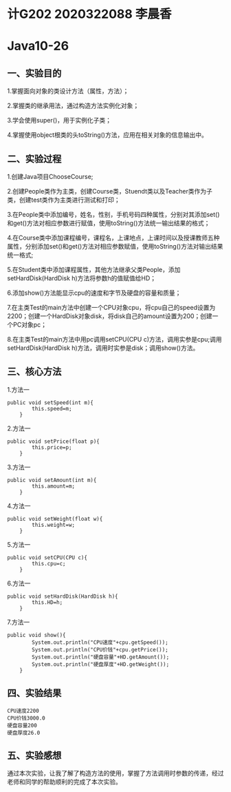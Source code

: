 # 计G202 2020322088 李晨香

# Java10-26

## 一、实验目的
1.掌握面向对象的类设计方法（属性，方法）；

2.掌握类的继承用法，通过构造方法实例化对象；

3.学会使用super()，用于实例化子类；

4.掌握使用object根类的头toString()方法，应用在相关对象的信息输出中。

## 二、实验过程
1.创建Java项目ChooseCourse;

2.创建People类作为主类，创建Course类，Stuendt类以及Teacher类作为子类，创建test类作为主类进行测试和打印；

3.在People类中添加编号，姓名，性别，手机号码四种属性，分别对其添加set()和get()方法对相应参数进行赋值，使用toString()方法统一输出结果的格式；

4.在Course类中添加课程编号，课程名，上课地点，上课时间以及授课教师五种属性，分别添加set()和get()方法对相应参数赋值，使用toString()方法对输出结果统一格式;

5.在Student类中添加课程属性，其他方法继承父类People，添加setHardDisk(HardDisk h)方法将参数h的值赋值给HD；

6.添加show()方法能显示cpu的速度和字节及硬盘的容量和质量；  

7.在主类Test的main方法中创建一个CPU对象cpu，将cpu自己的speed设置为2200；创建一个HardDisk对象disk，将disk自己的amount设置为200；创建一个PC对象pc；

8.在主类Test的main方法中用pc调用setCPU(CPU c)方法，调用实参是cpu;调用setHardDisk(HardDisk h)方法，调用时实参是disk；调用show()方法。

## 三、核心方法
1.方法一
```
public void setSpeed(int m){
		this.speed=m;
	}
```

2.方法一
```
public void setPrice(float p){
		this.price=p;
	}
```

3.方法一
```
public void setAmount(int m){
		this.amount=m;
	}
```

4.方法一
```
public void setWeight(float w){
		this.weight=w;
	}
```

5.方法一
```
public void setCPU(CPU c){
		this.cpu=c;
	}
```

6.方法一
```
public void setHardDisk(HardDisk h){
		this.HD=h;
	}
```

7.方法一
```
public void show(){
		System.out.println("CPU速度"+cpu.getSpeed());
		System.out.println("CPU价钱"+cpu.getPrice());
		System.out.println("硬盘容量"+HD.getAmount());		
		System.out.println("硬盘厚度"+HD.getWeight());
	}
```

## 四、实验结果
```
CPU速度2200
CPU价钱3000.0
硬盘容量200
硬盘厚度26.0
```

## 五、实验感想
通过本次实验，让我了解了构造方法的使用，掌握了方法调用时参数的传递，经过老师和同学的帮助顺利的完成了本次实验。

